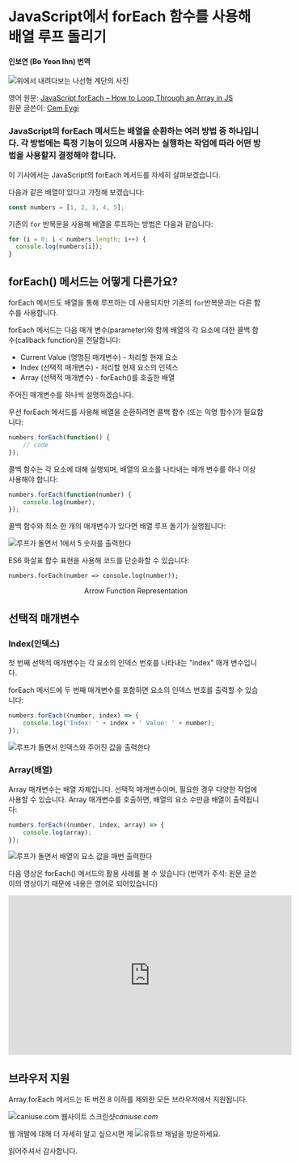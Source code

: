 # JavaScript에서 forEach 함수를 사용해 배열 루프 돌리기
#### 인보연 (Bo Yeon Ihn) 번역

![위에서 내려다보는 나선형 계단의 사진](https://cdn-media-2.freecodecamp.org/w1280/5f9c99d8740569d1a4ca2204.jpg)

영어 원문: [JavaScript forEach – How to Loop Through an Array in JS](https://www.freecodecamp.org/news/javascript-foreach-how-to-loop-through-an-array-in-js/)   
원문 글쓴이: [Cem Eygi](https://www.freecodecamp.org/news/author/cemeygi/)

### JavaScript의 forEach 메서드는 배열을 순환하는 여러 방법 중 하나입니다. 각 방법에는 특정 기능이 있으며 사용자는 실행하는 작업에 따라 어떤 방법을 사용할지 결정해야 합니다. 

이 기사에서는 JavaScript의 forEach 메서드를 자세히 살펴보겠습니다. 

다음과 같은 배열이 있다고 가정해 보겠습니다: 

```javascript 
const numbers = [1, 2, 3, 4, 5];
```

기존의 `for` 반복문을 사용해 배열을 루프하는 방법은 다음과 같습니다:

```javascript 
for (i = 0; i < numbers.length; i++) {
  console.log(numbers[i]);
} 
```

## forEach() 메서드는 어떻게 다른가요? 
forEach 메서드도 배열을 통해 루프하는 데 사용되지만 기존의 `for`반복문과는 다른 함수를 사용합니다. 

forEach 메서드는 다음 매개 변수(parameter)와 함께 배열의 각 요소에 대한 콜백 함수(callback function)을 전달합니다:

- Current Value (명명된 매개변수) - 처리할 현재 요소
- Index (선택적 매개변수) - 처리할 현재 요소의 인덱스
- Array (선택적 매개변수) - forEach()를 호출한 배열

주어진 매개변수를 하나씩 설명하겠습니다. 

우선 forEach 메서드를 사용해 배열을 순환하려면 콜백 함수 (또는 익명 함수)가 필요합니다:

```javascript
numbers.forEach(function() {
    // code
});
```

콜백 함수는 각 요소에 대해 실행되며, 배열의 요소를 나타내는 매개 변수를 하나 이상 사용해야 합니다: 

```javascript
numbers.forEach(function(number) {
    console.log(number);
});
```

콜백 함수와 최소 한 개의 매개변수가 있다면 배열 루프 돌기가 실행됩니다: 

![루프가 돌면서 1에서 5 숫자를 출력한다](https://www.freecodecamp.org/news/content/images/2020/06/Ads-z-2.png)

ES6 화살표 함수 표현을 사용해 코드를 단순화할 수 있습니다:


```javscript
numbers.forEach(number => console.log(number));
```
<p align = "center">
Arrow Function Representation
</p>

## 선택적 매개변수
### Index(인덱스)
첫 번째 선택적 매개변수는 각 요소의 인덱스 번호를 나타내는 "index" 매개 변수입니다.

forEach 메서드에 두 번째 매개변수를 포함하면 요소의 인덱스 번호를 출력할 수 있습니다:

```javascript
numbers.forEach((number, index) => {
    console.log('Index: ' + index + ' Value: ' + number);
});
```

![루프가 돌면서 인덱스와 주어진 값을 출력한다](https://www.freecodecamp.org/news/content/images/2020/06/Ads-z-3.png)

### Array(배열)
Array 매개변수는 배열 자체입니다. 선택적 매개변수이며, 필요한 경우 다양한 작업에 사용할 수 있습니다. Array 매개변수를 호출하면, 배열의 요소 수만큼 배열이 출력됩니다: 

```javascript
numbers.forEach((number, index, array) => {
    console.log(array);
});
```

![루프가 돌면서 배열의 요소 값을 매번 출력한다](https://www.freecodecamp.org/news/content/images/2020/07/Ads-z.png)

다음 영상은 forEach() 메서드의 활용 사례를 볼 수 있습니다 (번역가 주석: 원문 글쓴이의 영상이기 때문에 내용은 영어로 되어있습니다)

<iframe width="560" height="315" src="https://www.youtube.com/embed/E2GawbHDFfs" title="YouTube video player" frameborder="0" allow="accelerometer; autoplay; clipboard-write; encrypted-media; gyroscope; picture-in-picture" allowfullscreen></iframe>

## 브라우저 지원 
Array.forEach 메서드는 IE 버전 8 이하를 제외한 모든 브라우저에서 지원됩니다.

![caniuse.com 웹사이트 스크린샷](https://www.freecodecamp.org/news/content/images/2020/06/Ads-z.png)*caniuse.com*

웹 개발에 대해 더 자세히 알고 싶으시면 제 ![유튜브 채널을](https://www.youtube.com/channel/UC1EgYPCvKCXFn8HlpoJwY3Q?view_as=subscriber) 방문하세요.

읽어주셔서 감사합니다.